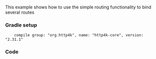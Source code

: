 This example shows how to use the simple routing functionality to bind several routes

### Gradle setup
```
    compile group: "org.http4k", name: "http4k-core", version: "2.31.1"
```

### Code
<script src="https://gist-it.appspot.com/https://github.com/http4k/http4k/blob/master/src/docs/cookbook/simple_routing/example.kt"></script>
